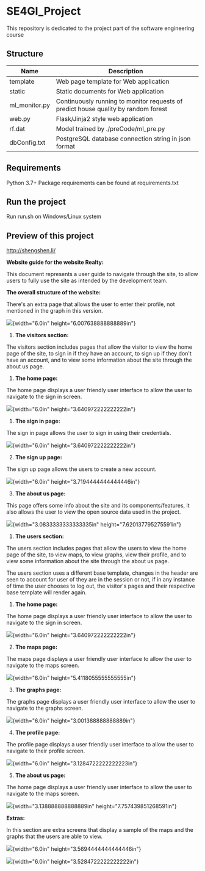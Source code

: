 # SE4GI_Project
 This repository is dedicated to the project part of the software engineering course
## Structure
| Name       | Description  |
| ---- | ------------ | 
| template | Web page template for Web application  | 
| static | Static documents for Web application  | 
| ml_monitor.py | Continuously running to monitor requests of predict house quality by random forest  | 
| web.py | Flask/Jinja2 style web application  | 
| rf.dat | Model trained by ./preCode/ml_pre.py  | 
| dbConfig.txt | PostgreSQL database connection string in json format | 

## Requirements
Python 3.7+
Package requirements can be found at requirements.txt
## Run the project
Run run.sh on Windows/Linux system
## Preview of this project
http://shengshen.li/

**Website guide for the website Realty:**

This document represents a user guide to navigate through the site, to
allow users to fully use the site as intended by the development team.

**The overall structure of the website:**

There's an extra page that allows the user to enter their profile, not
mentioned in the graph in this version.

![](https://github.com/MohanadDiab/SE4GI_Project/blob/39d05e4de06a42817d598a3746acf5ff2fe3e88b/Documentation/web%20app%20guide/vertopal_948326db09924f1e8fc32266397611fc/media/image1.JPG){width="6.0in"
height="6.007638888888889in"}

1.  **The visitors section:**

The visitors section includes pages that allow the visitor to view the
home page of the site, to sign in if they have an account, to sign up if
they don't have an account, and to view some information about the site
through the about us page.

1.  **The home page:**

The home page displays a user friendly user interface to allow the user
to navigate to the sign in screen.

![](https://github.com/MohanadDiab/SE4GI_Project/blob/39d05e4de06a42817d598a3746acf5ff2fe3e88b/Documentation/web%20app%20guide/vertopal_948326db09924f1e8fc32266397611fc/media/image2.JPG){width="6.0in"
height="3.640972222222222in"}

1.  **The sign in page:**

The sign in page allows the user to sign in using their credentials.

![](https://github.com/MohanadDiab/SE4GI_Project/blob/39d05e4de06a42817d598a3746acf5ff2fe3e88b/Documentation/web%20app%20guide/vertopal_948326db09924f1e8fc32266397611fc/media/image3.jpeg){width="6.0in"
height="3.640972222222222in"}

2.  **The sign up page:**

The sign up page allows the users to create a new account.

![](https://github.com/MohanadDiab/SE4GI_Project/blob/39d05e4de06a42817d598a3746acf5ff2fe3e88b/Documentation/web%20app%20guide/vertopal_948326db09924f1e8fc32266397611fc/media/image4.jpeg){width="6.0in"
height="3.7194444444444446in"}

3.  **The about us page:**

This page offers some info about the site and its components/features,
it also allows the user to view the open source data used in the
project.

![](https://github.com/MohanadDiab/SE4GI_Project/blob/39d05e4de06a42817d598a3746acf5ff2fe3e88b/Documentation/web%20app%20guide/vertopal_948326db09924f1e8fc32266397611fc/media/image5.jpeg){width="3.0833333333333335in"
height="7.620137795275591in"}

1.  **The users section:**

The users section includes pages that allow the users to view the home
page of the site, to view maps, to view graphs, view their profile, and
to view some information about the site through the about us page.

The users section uses a different base template, changes in the header
are seen to account for user of they are in the session or not, if in
any instance of time the user chooses to log out, the visitor's pages
and their respective base template will render again.

1.  **The home page:**

The home page displays a user friendly user interface to allow the user
to navigate to the sign in screen.

![](https://github.com/MohanadDiab/SE4GI_Project/blob/39d05e4de06a42817d598a3746acf5ff2fe3e88b/Documentation/web%20app%20guide/vertopal_948326db09924f1e8fc32266397611fc/media/image6.jpeg){width="6.0in"
height="3.640972222222222in"}

2.  **The maps page:**

The maps page displays a user friendly user interface to allow the user
to navigate to the maps screen.

![](https://github.com/MohanadDiab/SE4GI_Project/blob/39d05e4de06a42817d598a3746acf5ff2fe3e88b/Documentation/web%20app%20guide/vertopal_948326db09924f1e8fc32266397611fc/media/image7.jpeg){width="6.0in"
height="5.4118055555555555in"}

3.  **The graphs page:**

The graphs page displays a user friendly user interface to allow the
user to navigate to the graphs screen.

![](https://github.com/MohanadDiab/SE4GI_Project/blob/39d05e4de06a42817d598a3746acf5ff2fe3e88b/Documentation/web%20app%20guide/vertopal_948326db09924f1e8fc32266397611fc/media/image8.jpeg){width="6.0in"
height="3.001388888888889in"}

4.  **The profile page:**

The profile page displays a user friendly user interface to allow the
user to navigate to their profile screen.

![](https://github.com/MohanadDiab/SE4GI_Project/blob/39d05e4de06a42817d598a3746acf5ff2fe3e88b/Documentation/web%20app%20guide/vertopal_948326db09924f1e8fc32266397611fc/media/image9.jpeg){width="6.0in"
height="3.1284722222222223in"}

5.  **The about us page:**

The home page displays a user friendly user interface to allow the user
to navigate to the maps screen.

![](https://github.com/MohanadDiab/SE4GI_Project/blob/39d05e4de06a42817d598a3746acf5ff2fe3e88b/Documentation/web%20app%20guide/vertopal_948326db09924f1e8fc32266397611fc/media/image10.jpeg){width="3.138888888888889in"
height="7.757439851268591in"}

**Extras:**

In this section are extra screens that display a sample of the maps and
the graphs that the users are able to view.

![](https://github.com/MohanadDiab/SE4GI_Project/blob/39d05e4de06a42817d598a3746acf5ff2fe3e88b/Documentation/web%20app%20guide/vertopal_948326db09924f1e8fc32266397611fc/media/image11.jpeg){width="6.0in"
height="3.5694444444444446in"}

![](https://github.com/MohanadDiab/SE4GI_Project/blob/39d05e4de06a42817d598a3746acf5ff2fe3e88b/Documentation/web%20app%20guide/vertopal_948326db09924f1e8fc32266397611fc/media/image12.jpeg){width="6.0in"
height="3.5284722222222222in"}
